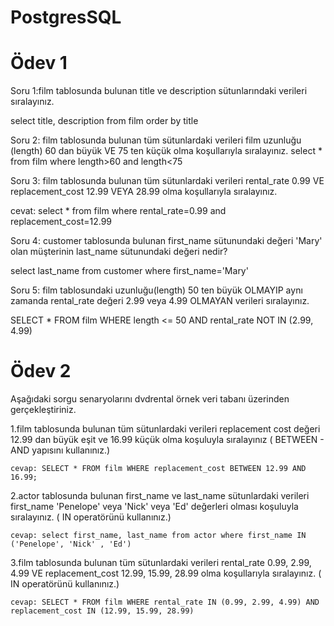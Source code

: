 ﻿# PostgresSQL
# Ödev 1
Soru 1:film tablosunda bulunan title ve description sütunlarındaki verileri sıralayınız.

select title, description from film order by title

Soru 2: film tablosunda bulunan tüm sütunlardaki verileri film uzunluğu (length) 60 dan büyük VE 75 ten küçük olma koşullarıyla sıralayınız.
select * from film where length>60 and length<75 


Soru 3: film tablosunda bulunan tüm sütunlardaki verileri rental_rate 0.99 VE replacement_cost 12.99 VEYA 28.99 olma koşullarıyla sıralayınız.

cevat: select * from film where rental_rate=0.99 and replacement_cost=12.99

Soru 4: customer tablosunda bulunan first_name sütunundaki değeri 'Mary' olan müşterinin last_name sütunundaki değeri nedir?

select last_name from customer where first_name='Mary'

Soru 5: film tablosundaki uzunluğu(length) 50 ten büyük OLMAYIP aynı zamanda rental_rate değeri 2.99 veya 4.99 OLMAYAN verileri sıralayınız.

SELECT *
FROM film
WHERE length <= 50
AND rental_rate NOT IN (2.99, 4.99)

# Ödev 2

Aşağıdaki sorgu senaryolarını dvdrental örnek veri tabanı üzerinden gerçekleştiriniz.

1.film tablosunda bulunan tüm sütunlardaki verileri replacement cost değeri 12.99 dan büyük eşit ve 16.99 küçük olma koşuluyla sıralayınız ( BETWEEN - AND yapısını kullanınız.)
   
    cevap: SELECT * FROM film WHERE replacement_cost BETWEEN 12.99 AND 16.99;
    
2.actor tablosunda bulunan first_name ve last_name sütunlardaki verileri first_name 'Penelope' veya 'Nick' veya 'Ed' değerleri olması koşuluyla sıralayınız. ( IN operatörünü kullanınız.)
   
    cevap: select first_name, last_name from actor where first_name IN ('Penelope', 'Nick' , 'Ed')
    
3.film tablosunda bulunan tüm sütunlardaki verileri rental_rate 0.99, 2.99, 4.99 VE replacement_cost 12.99, 15.99, 28.99 olma koşullarıyla sıralayınız. ( IN operatörünü kullanınız.)
   
    cevap: SELECT * FROM film WHERE rental_rate IN (0.99, 2.99, 4.99) AND replacement_cost IN (12.99, 15.99, 28.99)
